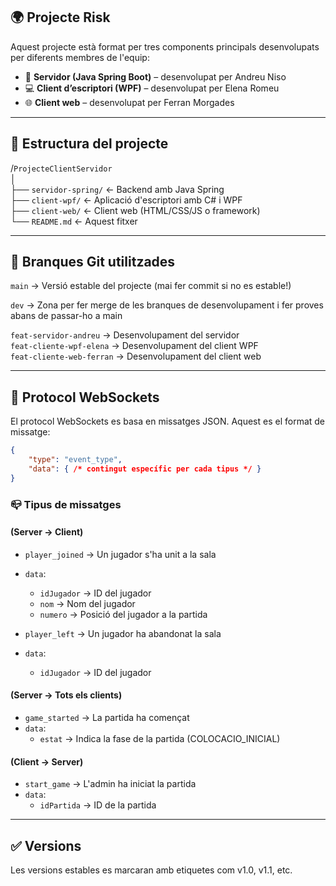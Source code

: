 ## 🌍 Projecte Risk

Aquest projecte està format per tres components principals desenvolupats per diferents membres de l'equip:

*   🧠 **Servidor (Java Spring Boot)** – desenvolupat per Andreu Niso
*   💻 **Client d’escriptori (WPF)** – desenvolupat per Elena Romeu
*   🌐 **Client web** – desenvolupat per Ferran Morgades

---

## 📁 Estructura del projecte

/`ProjecteClientServidor`  
│  
├── `servidor-spring/` ← Backend amb Java Spring  
├── `client-wpf/` ← Aplicació d'escriptori amb C# i WPF  
├── `client-web/` ← Client web (HTML/CSS/JS o framework)  
└── `README.md` ← Aquest fitxer

---

## 🔀 Branques Git utilitzades

`main` → Versió estable del projecte (mai fer commit si no es estable!)

`dev` → Zona per fer merge de les branques de desenvolupament i fer proves abans de passar-ho a main

`feat-servidor-andreu` → Desenvolupament del servidor  
`feat-cliente-wpf-elena` → Desenvolupament del client WPF  
`feat-cliente-web-ferran` → Desenvolupament del client web

---

## 📝 Protocol WebSockets
El protocol WebSockets es basa en missatges JSON. Aquest es el format de missatge:

```json
{
    "type": "event_type",
    "data": { /* contingut específic per cada tipus */ }
}
```

### 📪 Tipus de missatges 
#### (Server → Client)

*   `player_joined` → Un jugador s'ha unit a la sala
*   `data`:
    *   `idJugador` → ID del jugador
    *   `nom` → Nom del jugador
    *   `numero` → Posició del jugador a la partida


*  `player_left` → Un jugador ha abandonat la sala
*   `data`:
    *   `idJugador` → ID del jugador


#### (Server → Tots els clients)

*   `game_started` → La partida ha començat
*   `data`:
    *   `estat` → Indica la fase de la partida (COLOCACIO_INICIAL)


#### (Client → Server)

*   `start_game` → L'admin ha iniciat la partida
*   `data`:
    *   `idPartida` → ID de la partida

---

## ✅ Versions

Les versions estables es marcaran amb etiquetes com v1.0, v1.1, etc.
